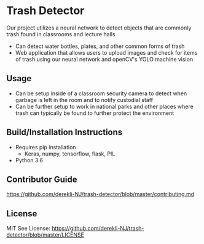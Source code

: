 # Trash Detector

Our project utilizes a neural network to detect objects that are commonly trash found in classrooms and lecture halls
  * Can detect water bottles, plates, and other common forms of trash
  * Web application that allows users to upload images and check for items of trash using our neural network and openCV's YOLO machine vision

## Usage
 * Can be setup inside of a classroom security camera to detect when garbage is left in the room and to notify custodial staff
 * Can be further setup to work in national parks and other places where trash can typically be found to further protect the environment
  
## Build/Installation Instructions
  * Requires pip installation
    * Keras, numpy, tensorflow, flask, PIL
  * Python 3.6

## Contributor Guide
https://github.com/derekli-NJ/trash-detector/blob/master/contributing.md

## License 
MIT See License: https://github.com/derekli-NJ/trash-detector/blob/master/LICENSE
